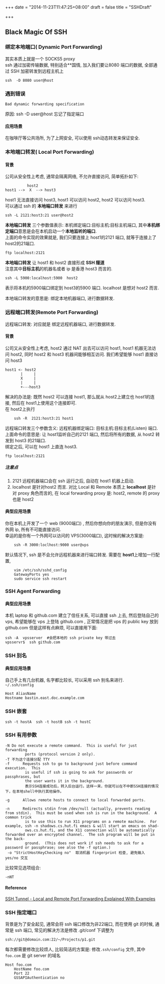 +++
date = "2014-11-23T11:47:25+08:00"
draft = false
title = "SSHDraft"

+++

## Black Magic Of SSH

### 绑定本地端口( Dynamic Port Forwarding)
其实本质上就是一个 SOCKS5 proxy  
ssh 通过加密传输数据, 特别适合**国情, 加入我们要让8080 端口的数据, 全部通过 SSH  加密转发到远程主机上

	ssh  -D 8080 user@host
	
### 遇到错误
	Bad dynamic forwarding specification
原因: ssh -D user@host 忘记了指定端口
	
#### 应用场景  
在咖啡厅等公共场所, 为了上网安全, 可以使用 ssh动态转发来保证安全.

### 本地端口转发( Local Port Forwarding)
#### 背景
公司从安全性上考虑, 通常会隔离网络, 不允许直接访问, 简单拓扑如下:   

		      host2
	host1 -->  X  --> host3
	
host1 无法直接访问 host3, host1 可以访问 host2, host2 可以访问 host3.   
可以通过 ssh 的 **本地端口转发** 来进行  

	ssh -L 2121:host3:21 user@host2
	
<!--more-->

**本地端口转发** 三个参数值表示:  本机绑定端口:目标主机:目标主机端口,  其中**本机绑定端口**意思是会在本机启动一个**本地监听的端口**.    
上面的命令实现的效果就是, 我们只要连接上 host1的2121 端口, 就等于连接上了 host2的21端口.  

	ftp localhost:2121
	
**本地端口转发** 让 host1 和 host2 直接形成 **SSH 隧道**   
注意其中**目标主机**的机器名或者 ip 是香港 host3 而言的.    

	ssh -L 5900:localhost:5900  host2
	
表示将本机的5900端口绑定到 host3的5900 端口. localhost 是想对 host2 而言.  

本地端口转发的意思是:  绑定本地机器端口, 进行数据转发.  


### 远程端口转发(Remote Port Forwarding)
远程端口转发: 对应就是 绑定远程机器端口, 进行数据转发.
#### 背景  
公司又从安全性上考虑, host2 通过 NAT 出去可以访问 host1,  host1 机器无法访问 host2, 同时 host2 和 host3 机器间能够相互访问.   我们希望能够 host1 直接访问 host3


	host1 <- host2
		   |     |
		   X     |
		   |     |
		   +---host3
		  
解决的办法是:   既然 host2 可以连接 host1, 那么就从 host2上建立也 host1的连接, 然后在 host1上使用这个连接即可.    
在 host2上执行

		ssh -R  2121:host3:21 host1
		
远程端口转发三个参数含义:  远程机器绑定端口: 目标主机:目标主机(Listen) 端口. 上面命令的意思是: 让 host1监听自己的2121 端口, 然后将所有的数据, 从 host2 转发到 host3 的21端口.    
绑定之后, 可以在 host1 上直连 host3.  

	ftp localhost:2121
	
##### 注意点
1.  2121 远程机器端口会在 ssh 运行之后, 自动在 host1 机器上启动.
2.  localhost 是针对host2 而言. 对比 Local 和 Remote 本质上 **localhost** 是针对 proxy 角色而言的,  在 local forwarding proxy 是:  host2,  remote 的 proxy 也是 host2
	
#### 典型应用场景
你在本机上开发了一个 web (9000端口) , 然后你想向你的朋友演示, 但是你没有外网 ip, 所有不可能直接访问.    
幸运的是你有一个外网可以访问的 VPS(3000端口), 这时候的解决方案是:
	
		ssh -R 3000:loclhost:9000 user@vps
默认情况下, ssh 是不会允许远程机器来进行端口转发.  需要在 **host1**上增加一行配置, 

	
		vim /etc/ssh/sshd_config
		GatewayPorts yes
		sudo service ssh restart 
		
### SSH Agent Forwarding
#### 典型应用场景
本机 laptop 和 github.com 建立了信任关系, 可以直接 ssh 上去,  然后登陆自己的 vps, 希望能够在 vps 上登陆 github.com , 正常情况是把 vps 的 public key 放到 github.com 但是这样有点麻烦, 可以直接用下面: 

	ssh -A  vpsserver  #会把本地的 ssh private key 带过去
	vpsservr$  ssh github.com
	
### SSH 别名
#### 典型应用场景  
自己手上有几台机器, 名字都比较长, 可以采用 ssh 别名来进行.  
`~/.ssh/config`   

	Host AliasName
	Hostname bastin.east.doc.example.com

### SSH 嵌套

	ssh -t hostA  ssh -t hostB ssh -t hostC
		
### SSH 有用参数

	-N Do not execute a remote command.  This is useful for just forwarding
             ports (protocol version 2 only).
	-T 不为这个连接分配 TTY
	-f      Requests ssh to go to background just before command execution.  This
             is useful if ssh is going to ask for passwords or passphrases, but
             the user wants it in the background.
             表示SSH连接成功后，转入后台运行。这样一来，你就可以在不中断SSH连接的情况下，在本地shell中执行其他操作。
             
    -g      Allows remote hosts to connect to local forwarded ports. 
    
    -n      Redirects stdin from /dev/null (actually, prevents reading from stdin).  This must be used when ssh is run in the background.  A common trick
             is to use this to run X11 programs on a remote machine.  For example, ssh -n shadows.cs.hut.fi emacs & will start an emacs on shad-
             ows.cs.hut.fi, and the X11 connection will be automatically forwarded over an encrypted channel.  The ssh program will be put in the back-
             ground.  (This does not work if ssh needs to ask for a password or passphrase; see also the -f option.)
     -o "StrictHostKeyChecking no"  取消机器 fingerprint 检查, 避免输入 yes/no 交互
             
比较常见选项组合:   
	
	-nNT
	

#### Reference
[SSH Tunnel - Local and Remote Port Forwarding Explained With Examples](http://blog.trackets.com/2014/05/17/ssh-tunnel-local-and-remote-port-forwarding-explained-with-examples.html)

### SSH 指定端口
背景是为了安全起见, 通常会将 ssh 端口修改为非22端口, 而在使用 git 的时候, 通常是 ssh 端口, 常见的解决方法是修改 .git/conf 下调整为 

    ssh://git@domain.com:22/~/Projects/p1.git

每次都需要修改比较烦人, 比较简洁的方案是: 修改`.ssh/config` 文件, 其中 `foo.com` 是 git server 的域名

    Host foo.com
        HostName foo.com
        Port 22
        GSSAPIAuthentication no
